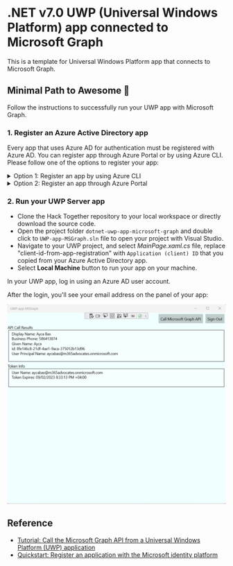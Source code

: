 # .NET v7.0 UWP (Universal Windows Platform) app connected to Microsoft Graph

This is a template for Universal Windows Platform app that connects to Microsoft Graph.

## Minimal Path to Awesome 🚀

Follow the instructions to successfully run your UWP app with Microsoft Graph.

### 1. Register an Azure Active Directory app

Every app that uses Azure AD for authentication must be registered with Azure AD. You can register app through Azure Portal or by using Azure CLI. Please follow one of the options to register your app:

<details>
  <summary>Option 1: Register an app by using Azure CLI</summary>
  
#### Register an app by using Azure CLI

* [Install Azure CLI](https://learn.microsoft.com/cli/azure/install-azure-cli?view=azure-cli-latest) if you haven't already.
* Register your app on Microsoft Azure, by creating a new Azure AD app registration:
  * On macOS/Linux/in Bash:
    * Open terminal and change the working directory to the root of this project
    * To make the setup script executable, run `chmod +x ./setup.sh`
    * To register the app, run `./setup.sh`
    * When prompted, sign in with your **Microsoft 365 developer sandbox account**
  * On Windows/in PowerShell:
    * Open PowerShell and change the working directory to the root of this project
    * To register the app, run `.\setup.ps1`
    * When prompted, sign in with your **Microsoft 365 developer sandbox account**

</details>

<details>

  <summary>Option 2: Register an app through Azure Portal</summary>
  
#### Register your app through Azure Portal

* Go to [Azure Portal](https://portal.azure.com) and login with your testing account that has Application developer or administrator permissions.
* Select **Azure Active Directory**, and select **App Registrations** from the left side bar. Then select **+ New registration**.
* Give any name to your app. For **Supported account types**, select **Accounts in any organizational directory (Any Azure AD directory - Multitenant) and personal Microsoft accounts (e.g. Skype, Xbox)**.
* Set the **Redirect URI** drop down to **Public client/native (mobile & desktop)** and enter `https://login.microsoftonline.com/common/oauth2/nativeclient`. Then, select **Register**.

Navigate to **Overview tab** and make a note of the **Application (client) ID**. You'll use them in the next steps.

</details>

### 2. Run your UWP Server app

* Clone the Hack Together repository to your local workspace or directly download the source code.
* Open the project folder `dotnet-uwp-app-microsoft-graph` and double click to `UWP-app-MSGraph.sln` file to open your project with Visual Studio.
* Navigate to your UWP project, and select *MainPage.xaml.cs* file, replace "client-id-from-app-registration" with `Application (client) ID` that you copied from your Azure Active Directory app.
* Select **Local Machine** button to run your app on your machine.

In your UWP app, log in using an Azure AD user account.

After the login, you'll see your email address on the panel of your app:

![UWP App](/templates/dotnet-uwp-app-microsoft-graph/uwp.png)

## Reference

* [Tutorial: Call the Microsoft Graph API from a Universal Windows Platform (UWP) application](https://learn.microsoft.com/en-us/azure/active-directory/develop/tutorial-v2-windows-uwp)
* [Quickstart: Register an application with the Microsoft identity platform](https://learn.microsoft.com/en-us/azure/active-directory/develop/quickstart-register-app)
